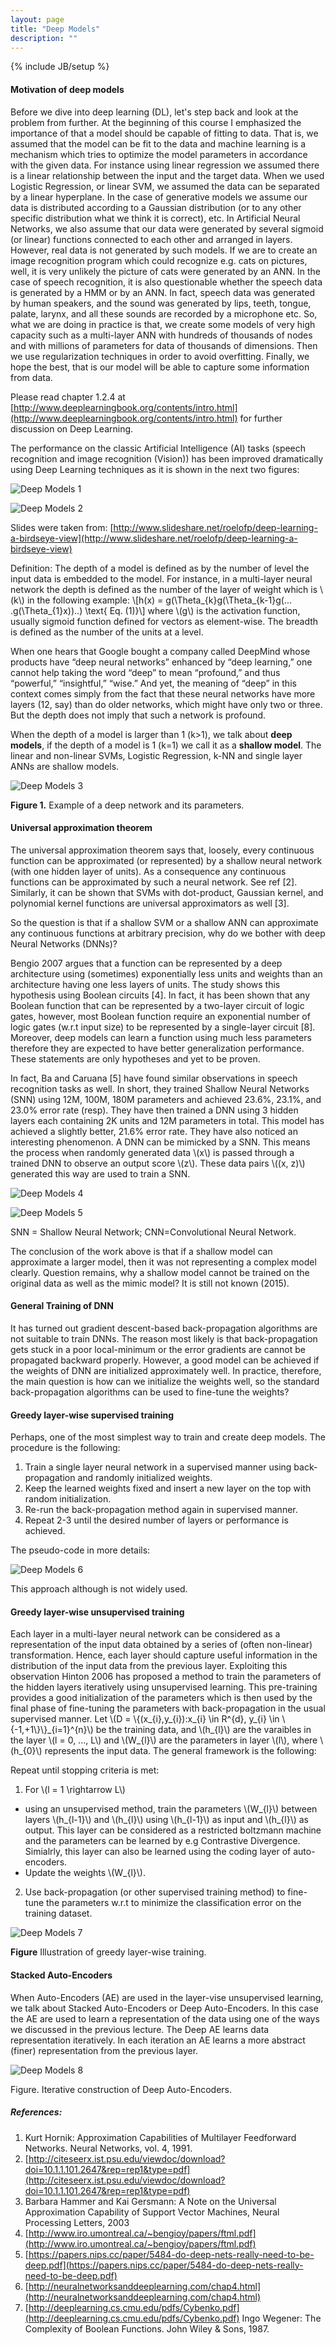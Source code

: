 ```yaml
---
layout: page
title: "Deep Models"
description: ""
---
```

{% include JB/setup %}


#### Motivation of deep models

Before we dive into deep learning (DL), let's step back and look at the problem from further. At the beginning of this course I emphasized the importance of that a model should be capable of fitting to data. That is, we assumed that the model can be fit to the data and machine learning is a mechanism which tries to optimize the model parameters in accordance with the given data. For instance using linear regression we assumed there is a linear relationship between the input and the target data. When we used Logistic Regression, or linear SVM, we assumed the data can be separated by a linear hyperplane. In the case of generative models we assume our data is distributed according to a Gaussian distribution (or to any other specific distribution what we think it is correct), etc. In Artificial Neural Networks, we also assume that our data were generated by several sigmoid (or linear) functions connected to each other and arranged in layers. However, real data is not generated by such models. If we are to create an image recognition program which could recognize e.g. cats on pictures, well, it is very unlikely the picture of cats were generated by an ANN. In the case of speech recognition, it is also questionable whether the speech data is generated by a HMM or by an ANN. In fact, speech data was generated by human speakers, and the sound was generated by lips, teeth, tongue, palate, larynx, and all these sounds are recorded by a microphone etc. So, what we are doing in practice is that, we create some models of very high capacity such as a multi-layer ANN with hundreds of thousands of nodes and with millions of parameters for data of thousands of dimensions.  Then we use regularization techniques in order to avoid overfitting. Finally, we hope the best, that is our model will be able to capture some information from data. 

Please read chapter 1.2.4 at [http://www.deeplearningbook.org/contents/intro.html](http://www.deeplearningbook.org/contents/intro.html) for further discussion on Deep Learning.

The performance on the classic Artificial Intelligence (AI) tasks (speech recognition and image recognition (Vision)) has been improved dramatically using Deep Learning techniques as it is shown in the next two figures:

![Deep Models 1](./images/deep_models1.jpg)

![Deep Models 2](./images/deep_models2.jpg)

Slides were taken from: [http://www.slideshare.net/roelofp/deep-learning-a-birdseye-view](http://www.slideshare.net/roelofp/deep-learning-a-birdseye-view)

Definition: The depth of a model is defined as by the number of level the input data is embedded to the model. For instance, in a multi-layer neural network the depth is defined as the number of the layer of weight which is \\(k\\) in the following example:
\\[h(x) = g(\Theta_{k}g(\Theta_{k-1}g(... .g(\Theta_{1}x))..) \text{ Eq. (1)}\\]
where \\(g\\) is the activation function, usually sigmoid function defined for vectors as element-wise. The breadth is defined as the number of the units at a level.

When one hears that Google bought a company called DeepMind whose products have “deep neural networks” enhanced by “deep learning,” one cannot help taking the word “deep” to mean “profound,” and thus “powerful,” “insightful,” “wise.” And yet, the meaning of “deep” in this context comes simply from the fact that these neural networks have more layers (12, say) than do older networks, which might have only two or three. But the depth does not imply that such a network is profound.

When the depth of a model is larger than 1 (k>1), we talk about **deep models**, if the depth of a model is 1 (k=1) we call it as a **shallow model**. The linear and non-linear SVMs, Logistic Regression, k-NN and single layer ANNs are shallow models.


![Deep Models 3](./images/deep_models3.png)

**Figure 1.** Example of a deep network and its parameters.


#### Universal approximation theorem

The universal approximation theorem says that, loosely, every continuous function can be approximated (or represented) by a shallow neural network (with one hidden layer of units). As a consequence any continuous functions can be approximated by such a neural network. See ref [2].
Similarly, it can be shown that SVMs with dot-product, Gaussian kernel, and polynomial kernel functions are universal approximators as well [3].

So the question is that if a shallow SVM or a shallow ANN can approximate any continuous functions at arbitrary precision, why do we bother with deep Neural Networks (DNNs)?

Bengio 2007 argues that a function can be represented by a deep architecture using (sometimes) exponentially less units and weights than an architecture having one less layers of units. The study shows this hypothesis using Boolean circuits [4]. In fact, it has been shown that any Boolean function that can be represented by a two-layer circuit of logic gates, however, most Boolean function require an exponential number of logic gates (w.r.t input size) to be represented by a single-layer circuit [8]. Moreover, deep models can learn a function using much less parameters therefore they are expected to have better generalization performance. These statements are only hypotheses and yet to be proven.

In fact, Ba and Caruana  [5] have found similar observations in speech recognition tasks as well. In short, they trained Shallow Neural Networks (SNN) using 12M, 100M, 180M parameters and achieved 23.6%, 23.1%, and 23.0% error rate (resp). They have then trained a DNN using 3 hidden layers each containing 2K units and 12M parameters in total. This model has achieved a slightly better, 21.6% error rate.
They have also noticed an interesting phenomenon. A DNN can be mimicked by a SNN. This means the process when randomly generated data \\(x\\)  is passed through a trained DNN to observe an output score \\(z\\). These data pairs \\((x, z)\\) generated this way are used to train a SNN.

![Deep Models 4](./images/deep_models4.png)

![Deep Models 5](./images/deep_models5.png)

SNN = Shallow Neural Network; CNN=Convolutional Neural Network. 

The conclusion of the work above is that if a shallow model can approximate a larger model, then it was not representing a complex model clearly.
Question remains, why a shallow model cannot be trained on the original data as well as the mimic model? It is still not known (2015).


#### General Training of DNN

It has turned out gradient descent-based back-propagation algorithms are not suitable to train DNNs. The reason most likely is that back-propagation gets stuck in a poor local-minimum or the error gradients are cannot be propagated backward properly. However, a good model can be achieved if the weights of DNN are initialized approximately well. In practice, therefore, the main question is how can we initialize the weights well, so the standard back-propagation algorithms can be used to fine-tune the weights?

#### Greedy layer-wise supervised training

Perhaps, one of the most simplest way to train and create deep models. The procedure is the following:
1. Train a single layer neural network in a supervised manner using back-propagation and randomly initialized weights.
2. Keep the learned weights fixed and insert a new layer on the top with random initialization. 
3. Re-run the back-propagation method again in supervised manner.
4. Repeat 2-3 until the desired number of layers or performance is achieved. 


The pseudo-code in more details:

![Deep Models 6](./images/deep_models6.png)

This approach although is not widely used.

#### Greedy layer-wise unsupervised training

Each layer in a multi-layer neural network can be considered as a representation of the input data obtained by a series of (often non-linear) transformation. Hence, each layer should capture useful information in the distribution of the input data from the previous layer. Exploiting this observation Hinton 2006 has proposed a method to train the parameters of the hidden layers iteratively using unsupervised learning. This pre-training provides a good initialization of the parameters which is then used by the final phase of fine-tuning the parameters with back-propagation in the usual supervised manner.
Let \\(D = \\{(x_{i},y_{i}):x_{i} \in R^{d}, y_{i} \in \\{-1,+1\\}\\}\_{i=1}^{n}\\) be the training data, and \\(h_{l}\\) are the varaibles in the layer \\(l =  0, ..., L\\) and \\(W_{l}\\) are the parameters in layer \\(l\\), where \\(h_{0}\\) represents the input data. The general framework is the following:

Repeat until stopping criteria is met:
1. For \\(l = 1 \rightarrow L\\)
 * using an unsupervised method, train the parameters \\(W_{l}\\) between layers \\(h_{l-1}\\) and \\(h_{l}\\) using \\(h_{l-1}\\) as input and \\(h_{l}\\) as output. This layer can be considered as a restricted boltzmann machine and the parameters can be learned by e.g Contrastive Divergence. Simialrly, this layer can also be learned using the coding layer of auto-encoders.
 * Update the weights \\(W_{l}\\).
2. Use back-propagation (or other supervised training method) to fine-tune the parameters w.r.t to minimize the classification error on the training dataset. 

![Deep Models 7](./images/deep_models7.png)

**Figure** Illustration of greedy layer-wise training.


#### Stacked Auto-Encoders

When Auto-Encoders (AE) are used in the layer-vise unsupervised learning, we talk about Stacked Auto-Encoders or Deep Auto-Encoders. In this case the AE are used to learn a representation of the data using one of the ways we discussed in the previous lecture.
The Deep AE learns data representation iteratively. In each iteration an AE learns a more abstract (finer) representation from the previous layer.

![Deep Models 8](./images/deep_models8.png)

Figure. Iterative construction of Deep Auto-Encoders.


##### References:
1. Kurt Hornik: Approximation Capabilities of Multilayer Feedforward Networks. Neural Networks, vol. 4, 1991.
2. [http://citeseerx.ist.psu.edu/viewdoc/download?doi=10.1.1.101.2647&rep=rep1&type=pdf](http://citeseerx.ist.psu.edu/viewdoc/download?doi=10.1.1.101.2647&rep=rep1&type=pdf)
3. Barbara Hammer and Kai Gersmann: A Note on the Universal Approximation Capability of Support Vector Machines, Neural Processing Letters, 2003
4. [http://www.iro.umontreal.ca/~bengioy/papers/ftml.pdf](http://www.iro.umontreal.ca/~bengioy/papers/ftml.pdf)
5. [https://papers.nips.cc/paper/5484-do-deep-nets-really-need-to-be-deep.pdf](https://papers.nips.cc/paper/5484-do-deep-nets-really-need-to-be-deep.pdf)
6. [http://neuralnetworksanddeeplearning.com/chap4.html](http://neuralnetworksanddeeplearning.com/chap4.html)
7. [http://deeplearning.cs.cmu.edu/pdfs/Cybenko.pdf](http://deeplearning.cs.cmu.edu/pdfs/Cybenko.pdf)
Ingo Wegener: The Complexity of Boolean Functions. John Wiley & Sons, 1987.